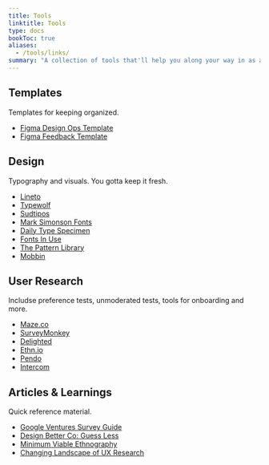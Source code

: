 ```yaml
---
title: Tools
linktitle: Tools
type: docs
bookToc: true
aliases:
  - /tools/links/
summary: "A collection of tools that'll help you along your way in as a product designer."
---
```


## Templates
Templates for keeping organized.
- [Figma Design Ops Template](https://www.figma.com/community/file/1287099937231452013/sample-design-ops-file)
- [Figma Feedback Template](https://www.figma.com/community/file/1288586025702023281/design-critique-template)

## Design 
Typography and visuals. You gotta keep it fresh.

- [Lineto](https://lineto.com/)
- [Typewolf](https://www.typewolf.com)
- [Sudtipos](https://www.sudtipos.com/)
- [Mark Simonson Fonts](https://www.marksimonson.com/fonts)
- [Daily Type Specimen](https://dailytypespecimen.com)
- [Fonts In Use](https://fontsinuse.com/)
- [The Pattern Library](http://thepatternlibrary.com)
- [Mobbin](http://thepatternlibrary.com)

## User Research
Includse preference tests, unmoderated tests, tools for onboarding and more.
- [Maze.co](https://maze.co) 
- [SurveyMonkey](https://www.surveymonkey.com)
- [Delighted](https://delighted.com/)
- [Ethn.io](https://ethn.io/)
- [Pendo](https://pendo.io/)
- [Intercom](https://www.intercom.com/)

## Articles & Learnings
Quick reference material.
- [Google Ventures Survey Guide](https://library.gv.com/improve-your-startup-s-surveys-and-get-even-better-data-7b0272f74c23)
- [Design Better Co: Guess Less](https://www.designbetter.co/principles-of-product-design/guess-less)
- [Minimum Viable Ethnography](https://medium.com/mule-design/minimum-viable-ethnography-a047e9358df0)
- [Changing Landscape of UX Research](https://medium.com/@johnpcutler/10-ways-ux-research-is-changing-62fde944672)